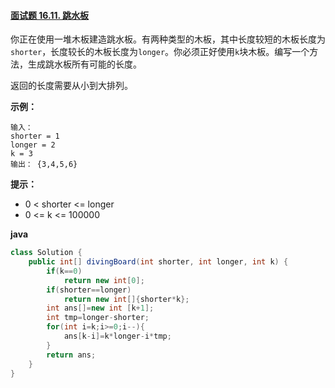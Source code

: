 #### [面试题 16.11. 跳水板](https://leetcode-cn.com/problems/diving-board-lcci/)



你正在使用一堆木板建造跳水板。有两种类型的木板，其中长度较短的木板长度为`shorter`，长度较长的木板长度为`longer`。你必须正好使用`k`块木板。编写一个方法，生成跳水板所有可能的长度。

返回的长度需要从小到大排列。

**示例：**

```
输入：
shorter = 1
longer = 2
k = 3
输出： {3,4,5,6}
```

**提示：**

- 0 < shorter <= longer
- 0 <= k <= 100000

**java**

```java
class Solution {
    public int[] divingBoard(int shorter, int longer, int k) {
        if(k==0)
            return new int[0];
        if(shorter==longer)
            return new int[]{shorter*k};    
        int ans[]=new int [k+1];
        int tmp=longer-shorter;
        for(int i=k;i>=0;i--){
            ans[k-i]=k*longer-i*tmp;
        }
        return ans;
    }
}
```

